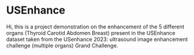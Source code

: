 # USEnhance
Hi, this is a project demonstration on the enhancement of the 5 different organs (Thyroid  Carotid  Abdomen  Breast) present in the USEnhance dataset taken from the USenhance 2023: ultrasound image enhancement challenge (multiple organs) Grand Challenge. 
